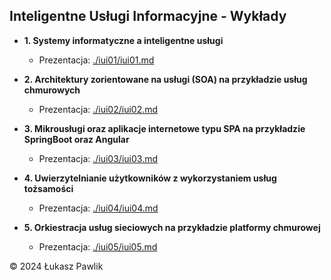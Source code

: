 ## Inteligentne Usługi Informacyjne - Wykłady

* **1. Systemy informatyczne a inteligentne usługi**
    * Prezentacja: [./iui01/iui01.md](https://github.com/lukpaw/iui-lectures/blob/main/iui01/iui01.md)

* **2. Architektury zorientowane na usługi (SOA) na przykładzie usług chmurowych**
    * Prezentacja: [./iui02/iui02.md](https://github.com/lukpaw/iui-lectures/blob/main/iui02/iui02.md)

* **3. Mikrousługi oraz aplikacje internetowe typu SPA na przykładzie SpringBoot oraz Angular**
    * Prezentacja: [./iui03/iui03.md](https://github.com/lukpaw/iui-lectures/blob/main/iui03/iui03.md)

* **4. Uwierzytelnianie użytkowników z wykorzystaniem usług tożsamości**
    * Prezentacja: [./iui04/iui04.md](https://github.com/lukpaw/iui-lectures/blob/main/iui04/iui04.md)

* **5. Orkiestracja usług sieciowych na przykładzie platformy chmurowej**
    * Prezentacja: [./iui05/iui05.md](https://github.com/lukpaw/iui-lectures/blob/main/iui05/iui05.md)

&copy; 2024 Łukasz Pawlik